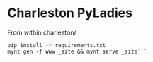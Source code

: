 Charleston PyLadies
==========

From within charleston/
```
pip install -r requirements.txt
mynt gen -f www _site && mynt serve _site```
